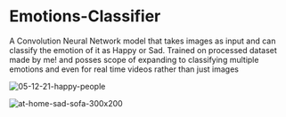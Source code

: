 # Emotions-Classifier
A Convolution Neural Network model that takes images as input and can classify the emotion of it as Happy or Sad. Trained on processed dataset made by me! and posses scope of expanding to classifying multiple emotions and even for real time videos rather than just images


![05-12-21-happy-people](https://github.com/user-attachments/assets/a4bec36d-d57d-4aaa-b3ce-889c7fe40509)

![at-home-sad-sofa-300x200](https://github.com/user-attachments/assets/d0e628e3-d71f-4828-b5ba-6a5c87689ad6)

